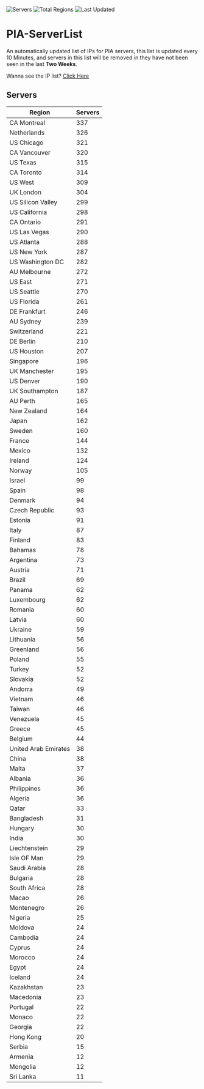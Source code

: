 ![Servers](https://img.shields.io/badge/Servers-11,377-darkgreen)
![Total Regions](https://img.shields.io/badge/Total_Regions-97-darkgreen)
![Last Updated](https://img.shields.io/badge/Last_Updated-April_29_2024_08:50_EDT-darkgreen)

# PIA-ServerList
An automatically updated list of IPs for PIA servers, this list is updated every 10 Minutes, and servers in this list will be removed in they have not been seen in the last **Two Weeks**.

Wanna see the IP list? [Click Here](./servers.json)

## Servers
| Region               | Servers |
|----------------------|---------|
| CA Montreal | 337 |
| Netherlands | 326 |
| US Chicago | 321 |
| CA Vancouver | 320 |
| US Texas | 315 |
| CA Toronto | 314 |
| US West | 309 |
| UK London | 304 |
| US Silicon Valley | 299 |
| US California | 298 |
| CA Ontario | 291 |
| US Las Vegas | 290 |
| US Atlanta | 288 |
| US New York | 287 |
| US Washington DC | 282 |
| AU Melbourne | 272 |
| US East | 271 |
| US Seattle | 270 |
| US Florida | 261 |
| DE Frankfurt | 246 |
| AU Sydney | 239 |
| Switzerland | 221 |
| DE Berlin | 210 |
| US Houston | 207 |
| Singapore | 196 |
| UK Manchester | 195 |
| US Denver | 190 |
| UK Southampton | 187 |
| AU Perth | 165 |
| New Zealand | 164 |
| Japan | 162 |
| Sweden | 160 |
| France | 144 |
| Mexico | 132 |
| Ireland | 124 |
| Norway | 105 |
| Israel | 99 |
| Spain | 98 |
| Denmark | 94 |
| Czech Republic | 93 |
| Estonia | 91 |
| Italy | 87 |
| Finland | 83 |
| Bahamas | 78 |
| Argentina | 73 |
| Austria | 71 |
| Brazil | 69 |
| Panama | 62 |
| Luxembourg | 62 |
| Romania | 60 |
| Latvia | 60 |
| Ukraine | 59 |
| Lithuania | 56 |
| Greenland | 56 |
| Poland | 55 |
| Turkey | 52 |
| Slovakia | 52 |
| Andorra | 49 |
| Vietnam | 46 |
| Taiwan | 46 |
| Venezuela | 45 |
| Greece | 45 |
| Belgium | 44 |
| United Arab Emirates | 38 |
| China | 38 |
| Malta | 37 |
| Albania | 36 |
| Philippines | 36 |
| Algeria | 36 |
| Qatar | 33 |
| Bangladesh | 31 |
| Hungary | 30 |
| India | 30 |
| Liechtenstein | 29 |
| Isle OF Man | 29 |
| Saudi Arabia | 28 |
| Bulgaria | 28 |
| South Africa | 28 |
| Macao | 26 |
| Montenegro | 26 |
| Nigeria | 25 |
| Moldova | 24 |
| Cambodia | 24 |
| Cyprus | 24 |
| Morocco | 24 |
| Egypt | 24 |
| Iceland | 24 |
| Kazakhstan | 23 |
| Macedonia | 23 |
| Portugal | 22 |
| Monaco | 22 |
| Georgia | 22 |
| Hong Kong | 20 |
| Serbia | 15 |
| Armenia | 12 |
| Mongolia | 12 |
| Sri Lanka | 11 |